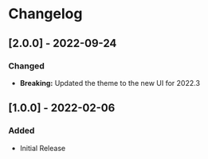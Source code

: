 # Changelog

## [2.0.0] - 2022-09-24
### Changed
- **Breaking:** Updated the theme to the new UI for 2022.3

## [1.0.0] - 2022-02-06
### Added
- Initial Release
